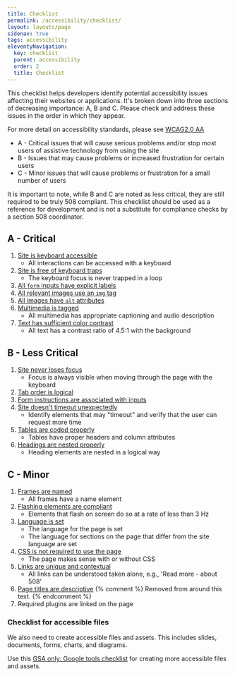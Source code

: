 ```yaml
---
title: Checklist
permalink: /accessibility/checklist/
layout: layouts/page
sidenav: true
tags: accessibility
eleventyNavigation:
  key: checklist
  parent: accessibility
  order: 2
  title: Checklist
---
```


This checklist helps developers identify potential accessibility issues affecting their websites or applications. It's broken down into three sections of decreasing importance: A, B and C. Please check and address these issues in the order in which they appear.

For more detail on accessibility standards, please see [WCAG2.0 AA](https://www.w3.org/TR/WCAG20/)

 * A - Critical issues that will cause serious problems and/or stop most users of assistive technology from using the site
 * B - Issues that may cause problems or increased frustration for certain users
 * C - Minor issues that will cause problems or frustration for a small number of users

It is important to note, while B and C are noted as less critical, they are still required to be truly 508 compliant. This checklist should be used as a reference for development and is not a substitute for compliance checks by a section 508 coordinator.

##  A - Critical

1. <a href='../keyboard/'>Site is keyboard accessible</a>
    * All interactions can be accessed with a keyboard
2. <a href='../keyboard/#keyboard-trap'>Site is free of keyboard traps</a>
    * The keyboard focus is never trapped in a loop
4. <a href='../forms/'>All `form` inputs have explicit labels</a>
6. <a href='../images/'>All relevant images use an `img` tag</a>
5. <a href='../images/'>All images have `alt` attributes</a>
6. <a href='../multimedia/'>Multimedia is tagged</a>
    * All multimedia has appropriate captioning and audio description
7. <a href='../color/'>Text has sufficient color contrast</a>
    * All text has a contrast ratio of 4.5:1 with the background

## B - Less Critical

1. <a href='../keyboard/'>Site never loses focus</a>
    * Focus is always visible when moving through the page with the keyboard
2. <a href='../keyboard/'>Tab order is logical</a>
3. <a href='../forms/'>Form instructions are associated with inputs</a>
4. <a href='../timeouts/'>Site doesn't timeout unexpectedly</a>
    * Identify elements that may "timeout" and verify that the user can request more time
5. <a href='../tables/'>Tables are coded properly</a>
    * Tables have proper headers and column attributes
6. <a href='../headings/'>Headings are nested properly</a>
    * Heading elements are nested in a logical way

## C - Minor
1. <a href='../iframes/'>Frames are named</a>
    * All frames have a name element
2. <a href='../flashing/'>Flashing elements are compliant</a>
    * Elements that flash on screen do so at a rate of less than 3 Hz
3. <a href='../language/'>Language is set</a>
    * The language for the page is set
    * The language for sections on the page that differ from the site language are set
4. <a href='../css/'>CSS is not required to use the page</a>
    * The page makes sense with or without CSS
5. <a href='../links/'>Links are unique and contextual</a>
    * All links can be understood taken alone, e.g., 'Read more - about 508'
6. <a href='../page-titles/'>Page titles are descriptive</a>
{% comment %}
  Removed <a href='../plugins/'></a> from around this text.
{% endcomment %}
7. Required plugins are linked on the page

### Checklist for accessible files
We also need to create accessible files and assets. This includes slides, documents, forms, charts, and diagrams.

Use this [GSA only: Google tools checklist](https://docs.google.com/document/d/1DXiU7pBxMQogH5G4MFC79ki5xCMt1VlED5Mq-XUINmA/edit?usp=sharing) for creating more accessible files and assets.
